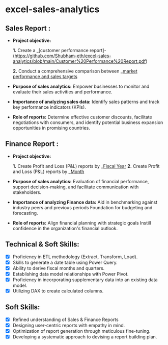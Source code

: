 # excel-sales-analytics

## Sales Report :


- **Project objective:** 

    **1.** Create a _[customer performance report]-(https://github.com/Shubham-eth/excel-sales-analytics/blob/main/Customer%20Performance%20Report.pdf)

    **2.** Conduct a comprehensive comparison between _[market performance and sales targets](https://github.com/Shubham-eth/excel-sales-analytics/blob/main/Market%20Performance%20vs%20Target%20Report.pdf)

- **Purpose of sales analytics:** Empower businesses to monitor and evaluate their sales activities and performance.

- **Importance of analyzing sales data:** Identify sales patterns and track key performance indicators (KPIs).

- **Role of reports:** Determine effective customer discounts, facilitate negotiations with consumers, and identify potential business expansion opportunities in promising countries.


## Finance Report :

- **Project objective:** 

    **1.** Create Profit and Loss (P&L) reports by _[Fiscal Year](https://github.com/Shubham-eth/excel-sales-analytics/blob/main/P%26L%20Statement%20by%20Fiscal%20Year.pdf)
   **2.** Create Profit and Loss (P&L) reports by _[Month](https://github.com/Shubham-eth/excel-sales-analytics/blob/main/P%26L%20Statement%20by%20Months.pdf)

- **Purpose of sales analytics:** Evaluation of financial performance, support decision-making, and facilitate communication with stakeholders.

- **Importance of analyzing Finance data:** Aid in benchmarking against industry peers and previous periods Foundation for budgeting and forecasting.

- **Role of reports:** Align financial planning with strategic goals Instill confidence in the organization's financial outlook.


## Technical & Soft Skills:
- [x]	Proficiency in ETL methodology (Extract, Transform, Load).
- [x]	Skills to generate a date table using Power Query.
- [x]	Ability to derive fiscal months and quarters.
- [x]	Establishing data model relationships with Power Pivot.
- [x]	Proficiency in incorporating supplementary data into an existing data model.
- [x]	Utilizing DAX to create calculated columns.

## Soft Skills:
- [x]	Refined understanding of Sales & Finance Reports
- [x]	Designing user-centric reports with empathy in mind.
- [x]	Optimization of report generation through meticulous fine-tuning.
- [x]	Developing a systematic approach to devising a report building plan.
